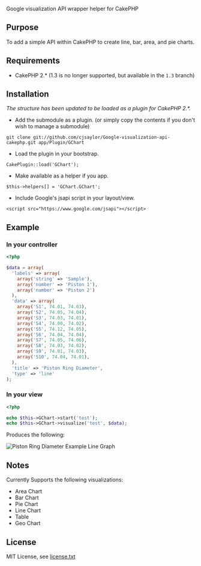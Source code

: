 Google visualization API wrapper helper for CakePHP

## Purpose
To add a simple API within CakePHP to create line, bar, area, and pie charts.

## Requirements

* CakePHP 2.* (1.3 is no longer supported, but available in the `1.3` branch)

## Installation

_The structure has been updated to be loaded as a plugin for CakePHP 2.*._

* Add the submodule as a plugin. (or simply copy the contents if you don't wish to manage a submodule)

`git clone git://github.com/cjsaylor/Google-visualization-api-cakephp.git app/Plugin/GChart`

* Load the plugin in your bootstrap.

`CakePlugin::load('GChart');`

* Make available as a helper if you app.

`$this->helpers[] = 'GChart.GChart';`

* Include Google's jsapi script in your layout/view.

`<script src="https://www.google.com/jsapi"></script>`

## Example

### In your controller

```php
<?php

$data = array(
  'labels' => array(
    array('string' => 'Sample'),
    array('number' => 'Piston 1'),
    array('number' => 'Piston 2')
  ),
  'data' => array(
    array('S1', 74.01, 74.03),
    array('S2', 74.05, 74.04),
    array('S3', 74.03, 74.01),
    array('S4', 74.00, 74.02),
    array('S5', 74.12, 74.05),
    array('S6', 74.04, 74.04),
    array('S7', 74.05, 74.06),
    array('S8', 74.03, 74.02),
    array('S9', 74.01, 74.03),
    array('S10', 74.04, 74.01),
  ),
  'title' => 'Piston Ring Diameter',
  'type' => 'line'
);
```

### In your view

```php
<?php

echo $this->GChart->start('test');
echo $this->GChart->visualize('test', $data);
```

Produces the following:

![Piston Ring Diameter Example Line Graph](http://assets.chris-saylor.com/img/g_chart_example1.png "Line Chart Example")

## Notes

Currently Supports the following visualizations:

- Area Chart
- Bar Chart
- Pie Chart
- Line Chart
- Table
- Geo Chart

## License

MIT License, see [license.txt](license.txt)

